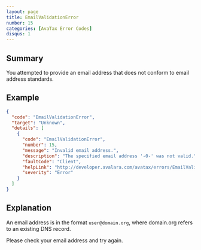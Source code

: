 ```yaml
---
layout: page
title: EmailValidationError
number: 15
categories: [AvaTax Error Codes]
disqus: 1
---
```


## Summary

You attempted to provide an email address that does not conform to email address standards.

## Example

```json
{
  "code": "EmailValidationError",
  "target": "Unknown",
  "details": [
    {
      "code": "EmailValidationError",
      "number": 15,
      "message": "Invalid email address.",
      "description": "The specified email address '-0-' was not valid.",
      "faultCode": "Client",
      "helpLink": "http://developer.avalara.com/avatax/errors/EmailValidationError",
      "severity": "Error"
    }
  ]
}
```

## Explanation

An email address is in the format `user@domain.org`, where domain.org refers to an existing DNS record.

Please check your email address and try again.
